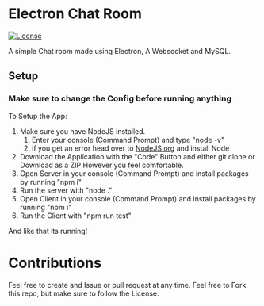 # Electron Chat Room
[![License](https://img.shields.io/badge/license-MIT-green)](LICENSE)

A simple Chat room made using Electron, A Websocket and MySQL.

## Setup
### Make sure to change the Config before running anything
To Setup the App:
<ol><li>Make sure you have NodeJS installed.<ol><li>Enter your console (Command Prompt) and type "node -v"</li><li>if you get an error head over to <a href="nodejs.org">NodeJS.org</a> and install Node</li></ol></li><li>Download the Application with the "Code" Button and either git clone or Download as a ZIP However you feel comfortable.</li><li>Open Server in your console (Command Prompt) and install packages by running "npm i"</li><li>Run the server with "node ."</li><li>Open Client in your console (Command Prompt) and install packages by running "npm i"</li><li>Run the Client with "npm run test"</li></ol

And like that its running! 

# Contributions
Feel free to create and Issue or pull request at any time.
Feel free to Fork this repo, but make sure to follow the License.